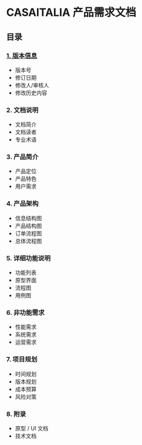 # CASAITALIA 产品需求文档
## 目录

### [1. 版本信息](./content/1_Version.md)
- 版本号
- 修订日期
- 修改人/审核人
- 修改历史内容
### 2. 文档说明
- 文档简介
- 文档读者
- 专业术语
### 3. 产品简介
- 产品定位
- 产品特色
- 用户需求
### 4. 产品架构
- 信息结构图
- 产品结构图
- 订单流程图
- 总体流程图

### 5. 详细功能说明
- 功能列表
- 原型界面
- 流程图
- 用例图

### 6. 非功能需求
- 性能需求
- 系统需求
- 运营需求

### 7. 项目规划
- 时间规划
- 版本规划
- 成本预算
- 风险对策

### 8. 附录
- 原型 / UI 文档
- 技术文档
